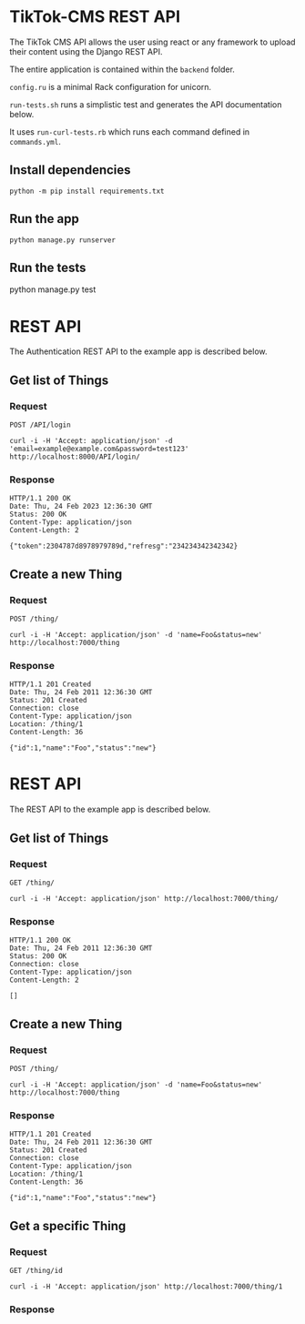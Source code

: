 # TikTok-CMS REST API

The TikTok CMS API allows the user using react or any framework
to upload their content using the Django REST API.

The entire application is contained within the `backend` folder.

`config.ru` is a minimal Rack configuration for unicorn.

`run-tests.sh` runs a simplistic test and generates the API
documentation below.

It uses `run-curl-tests.rb` which runs each command defined in
`commands.yml`.

## Install dependencies 

    python -m pip install requirements.txt 

## Run the app

    python manage.py runserver

## Run the tests

   python manage.py test 


# REST API

The Authentication REST API to the example app is described below.

## Get list of Things

### Request

`POST /API/login`

    curl -i -H 'Accept: application/json' -d 'email=example@example.com&password=test123'  http://localhost:8000/API/login/

### Response

    HTTP/1.1 200 OK
    Date: Thu, 24 Feb 2023 12:36:30 GMT
    Status: 200 OK
    Content-Type: application/json
    Content-Length: 2

    {"token":2304787d8978979789d,"refresg":"234234342342342}


## Create a new Thing

### Request

`POST /thing/`

    curl -i -H 'Accept: application/json' -d 'name=Foo&status=new' http://localhost:7000/thing

### Response

    HTTP/1.1 201 Created
    Date: Thu, 24 Feb 2011 12:36:30 GMT
    Status: 201 Created
    Connection: close
    Content-Type: application/json
    Location: /thing/1
    Content-Length: 36

    {"id":1,"name":"Foo","status":"new"}


# REST API

The REST API to the example app is described below.

## Get list of Things

### Request

`GET /thing/`

    curl -i -H 'Accept: application/json' http://localhost:7000/thing/

### Response

    HTTP/1.1 200 OK
    Date: Thu, 24 Feb 2011 12:36:30 GMT
    Status: 200 OK
    Connection: close
    Content-Type: application/json
    Content-Length: 2

    []

## Create a new Thing

### Request

`POST /thing/`

    curl -i -H 'Accept: application/json' -d 'name=Foo&status=new' http://localhost:7000/thing

### Response

    HTTP/1.1 201 Created
    Date: Thu, 24 Feb 2011 12:36:30 GMT
    Status: 201 Created
    Connection: close
    Content-Type: application/json
    Location: /thing/1
    Content-Length: 36

    {"id":1,"name":"Foo","status":"new"}

## Get a specific Thing

### Request

`GET /thing/id`

    curl -i -H 'Accept: application/json' http://localhost:7000/thing/1

### Response

